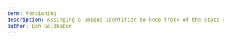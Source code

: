 ```yaml
---
term: Versioning
description: Assinging a unique identifier to keep track of the state of the API. If changes are made to the API, the version should change.
author: Ben Goldhaber
---
```

